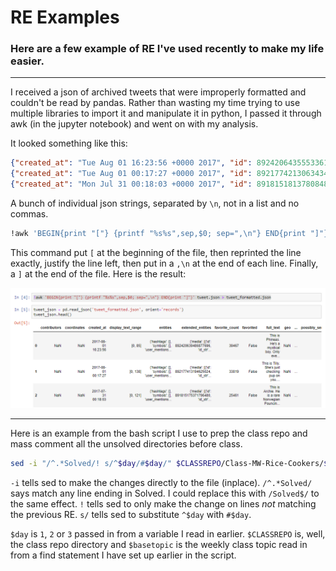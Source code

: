 # RE Examples

### Here are a few example of RE I've used recently to make my life easier.

---

I received a json of archived tweets that were improperly formatted and couldn't be read by pandas. Rather than wasting my time trying to use multiple libraries to import it and manipulate it in python, I passed it through awk (in the jupyter notebook) and went on with my analysis.

It looked something like this:

```json
{"created_at": "Tue Aug 01 16:23:56 +0000 2017", "id": 892420643555336193...}
{"created_at": "Tue Aug 01 00:17:27 +0000 2017", "id": 892177421306343426...}
{"created_at": "Mon Jul 31 00:18:03 +0000 2017", "id": 891815181378084864...}
```

A bunch of individual json strings, separated by `\n`, not in a list and no commas.

```bash
!awk 'BEGIN{print "["} {printf "%s%s",sep,$0; sep=",\n"} END{print "]"}' tweet.json > tweet_formatted.json
```

This command put `[` at the beginning of the file, then reprinted the line exactly, justify the line left, then put in a `,\n` at the end of each line. Finally, a `]` at the end of the file. Here is the result:

![awk](/Supplemental-Bash/Images/awk.png)

---

Here is an example from the bash script I use to prep the class repo and mass comment all the unsolved directories before class.

```bash
sed -i "/^.*Solved/! s/^$day/#$day/" $CLASSREPO/Class-MW-Rice-Cookers/$basetopic/.gitignore

```

`-i` tells sed to make the changes directly to the file (inplace). `/^.*Solved/` says match any line ending in Solved. I could replace this with `/Solved$/` to the same effect. `!` tells sed to only make the change on lines _not_ matching the previous RE. `s/` tells sed to substitute `^$day` with `#$day`.

`$day` is `1`, `2` or `3` passed in from a variable I read in earlier. `$CLASSREPO` is, well, the class repo directory and `$basetopic` is the weekly class topic read in from a find statement I have set up earlier in the script.
